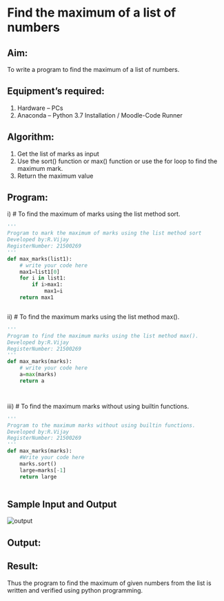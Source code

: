 # Find the maximum of a list of numbers
## Aim:
To write a program to find the maximum of a list of numbers.
## Equipment’s required:
1.	Hardware – PCs
2.	Anaconda – Python 3.7 Installation / Moodle-Code Runner
## Algorithm:
1.	Get the list of marks as input
2.	Use the sort() function or max() function or use the for loop to find the maximum mark.
3.	Return the maximum value
## Program:


i)	# To find the maximum of marks using the list method sort.
```Python
''' 
Program to mark the maximum of marks using the list method sort
Developed by:R.Vijay
RegisterNumber: 21500269
'''
def max_marks(list1):
    # write your code here
    max1=list1[0]
    for i in list1:
        if i>max1:
            max1=i
    return max1



```

ii)	# To find the maximum marks using the list method max().
```Python
''' 
Program to find the maximum marks using the list method max().
Developed by:R.Vijay
RegisterNumber: 21500269
'''
def max_marks(marks):
    # write your code here
    a=max(marks)
    return a




```

iii) # To find the maximum marks without using builtin functions.
```Python
''' 
Program to the maximum marks without using builtin functions.
Developed by:R.Vijay
RegisterNumber: 21500269
'''
def max_marks(marks):
    #Write your code here
    marks.sort()
    large=marks[-1]
    return large



```
## Sample Input and Output
![output](./img/max_marks1.jpg) 

## Output:

## Result:
Thus the program to find the maximum of given numbers from the list is written and verified using python programming.

